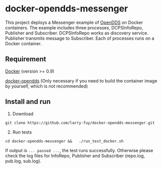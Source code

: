 docker-opendds-messenger
========================

This project deploys a Messenger example of [OpenDDS](opendds.org) on Docker containers. The example includes three processes, DCPSInfoRepo, Publisher and Subscriber. DCPSInfoRepo works as discovery service. Publisher transmits message to Subscriber. Each of processes runs on a Docker container. 

Requirement
-----------
[Docker](https://docs.docker.com/installation/#installation) (version >= 0.9)

[docker-opendds](https://github.com/larry-fuy/docker-opendds) (Only necessary if you need to build the container image by yourself, which is not recommended)

Install and run
---------------
1. Download 

  ```git clone https://github.com/larry-fuy/docker-opendds-messenger.git``` 
  
2. Run tests
  
  ```cd docker-opendds-messenger &&   ./run_test_docker.sh```
  
  If output is ```... passed ...```, the test runs successfully. Otherwise please check the log files for InfoRepo, Publisher and Subscriber (repo.log, pub.log, sub.log).
